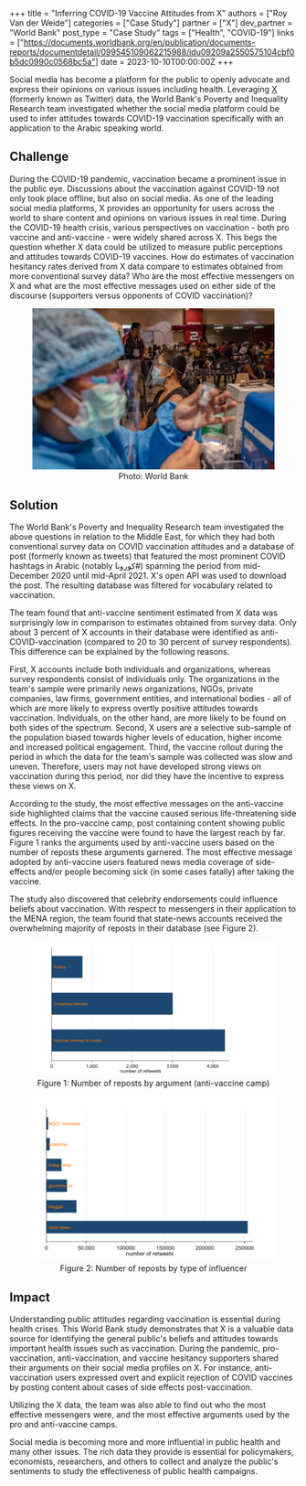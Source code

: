 +++
title = "Inferring COVID-19 Vaccine Attitudes from X"
authors = ["Roy Van der Weide"]
categories = ["Case Study"]
partner = ["X"]
dev_partner = "World Bank"
post_type = "Case Study"
tags = ["Health", "COVID-19"]
links = ["https://documents.worldbank.org/en/publication/documents-reports/documentdetail/099545109062215988/idu09209a2550575104cbf0b5dc0990c0568bc5a"]
date = 2023-10-10T00:00:00Z
+++

Social media has become a platform for the public to openly advocate and express their opinions on various issues including health. Leveraging [X](https://twitter.com) (formerly known as Twitter) data, the World Bank's Poverty and Inequality Research team investigated whether the social media platform could be used to infer attitudes towards COVID-19 vaccination specifically with an application to the Arabic speaking world.

## Challenge

During the COVID-19 pandemic, vaccination became a prominent issue in the public eye. Discussions about the vaccination against COVID-19 not only took place offline, but also on social media. As one of the leading social media platforms, X provides an opportunity for users across the world to share content and opinions on various issues in real time.  During the COVID-19 health crisis, various perspectives on vaccination - both pro vaccine and anti-vaccine - were widely shared across X. This begs the question whether X data could be utilized to measure public perceptions and attitudes towards COVID-19 vaccines. How do estimates of vaccination hesitancy rates derived from X data compare to estimates obtained from more conventional survey data? Who are the most effective messengers on X and what are the most effective messages used on either side of the discourse (supporters versus opponents of COVID vaccination)?

<figure align="center">
    <img src="inferring-covid-vaccine-attitudes-thumbnail.jpg"/>
    <figcaption>
        <center>
  Photo: World Bank
  </center>
    </figcaption>
</figure>

## Solution

The World Bank's Poverty and Inequality Research team investigated the above questions in relation to the Middle East, for which they had both conventional survey data on COVID vaccination attitudes and a database of post (formerly known as tweets) that featured the most prominent COVID hashtags in Arabic (notably كورونا#) spanning the period from mid-December 2020 until mid-April 2021. X's open API was used to download the post. The resulting database was filtered for vocabulary related to vaccination.

The team found that anti-vaccine sentiment estimated from X data was surprisingly low in comparison to estimates obtained from survey data. Only about 3 percent of X accounts in their database were identified as anti-COVID-vaccination (compared to 20 to 30 percent of survey respondents). This difference can be explained by the following reasons.

First, X accounts include both individuals and organizations, whereas survey respondents consist of individuals only. The organizations in the team's sample were primarily news organizations, NGOs, private companies, law firms, government entities, and international bodies - all of which are more likely to express overtly positive attitudes towards vaccination. Individuals, on the other hand, are more likely to be found on both sides of the spectrum. Second, X users are a selective sub-sample of the population biased towards higher levels of education, higher income and increased political engagement. Third, the vaccine rollout during the period in which the data for the team's sample was collected was slow and uneven. Therefore, users may not have developed strong views on vaccination during this period, nor did they have the incentive to express these views on X.

According to the study, the most effective messages on the anti-vaccine side highlighted claims that the vaccine caused serious life-threatening side effects. In the pro-vaccine camp, post containing content showing public figures receiving the vaccine were found to have the largest reach by far. Figure 1 ranks the arguments used by anti-vaccine users based on the number of reposts these arguments garnered. The most effective message adopted by anti-vaccine users featured news media coverage of side-effects and/or people becoming sick (in some cases fatally) after taking the vaccine.

The study also discovered that celebrity endorsements could influence beliefs about vaccination. With respect to messengers in their application to the MENA region, the team found that state-news accounts received the overwhelming majority of reposts in their database (see Figure 2).

<figure align="center">
    <img src="inferring-covid-vaccine-attitudes-figure1.png"/>
    <figcaption>
        <center>
  Figure 1: Number of reposts by argument (anti-vaccine camp)
  </center>
    </figcaption>
</figure>

<figure align="center">
    <img src=" inferring-covid-vaccine-attitudes-figure2.png"/>
    <figcaption>
        <center>
  Figure 2: Number of reposts by type of influencer
  </center>
    </figcaption>
</figure>

## Impact

Understanding public attitudes regarding vaccination is essential during health crises. This World Bank study demonstrates that X is a valuable data source for identifying the general public's beliefs and attitudes towards important health issues such as vaccination. During the pandemic, pro-vaccination, anti-vaccination, and vaccine hesitancy supporters shared their arguments on their social media profiles on X. For instance, anti-vaccination users expressed overt and explicit rejection of COVID vaccines by posting content about cases of side effects post-vaccination. 

Utilizing the X data, the team was also able to find out who the most effective messengers were, and the most effective arguments used by the pro and anti-vaccine camps.

Social media is becoming more and more influential in public health and many other issues. The rich data they provide is essential for policymakers, economists, researchers, and others to collect and analyze the public's sentiments to study the effectiveness of public health campaigns.
